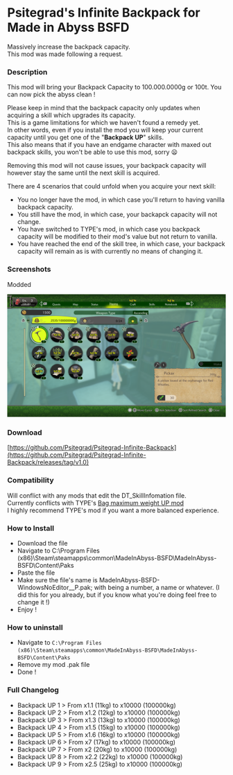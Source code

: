 # Psitegrad's Infinite Backpack for Made in Abyss BSFD  

Massively increase the backpack capacity.  
This mod was made following a request.


### Description

This mod will bring your Backpack Capacity to 100.000.0000g or 100t. You can now pick the abyss clean !  

Please keep in mind that the backpack capacity only updates when acquiring a skill which upgrades its capacity.  
This is a game limitations for which we haven't found a remedy yet.  
In other words, even if you install the mod you will keep your current capacity until you get one of the "**Backpack UP**" skills.  
This also means that if you have an endgame character with maxed out backpack skills, you won't be able to use this mod, sorry 😦  

Removing this mod will not cause issues, your backpack capacity will however stay the same until the next skill is acquired.  

There are 4 scenarios that could unfold when you acquire your next skill:  
+ You no longer have the mod, in which case you'll return to having vanilla backpack capacity.
+ You still have the mod, in which case, your backapck capacity will not change.
+ You have switched to TYPE's mod, in which case you backpack capacity will be modified to their mod's value but not return to vanilla.
+ You have reached the end of the skill tree, in which case, your backpack capacity will remain as is with currently no means of changing it.


### Screenshots

Modded

![100t Backpack](https://github.com/Psitegrad/Psitegrad-Infinite-Backpack/blob/main/Infinite%20Backpack.png)


### Download
[https://github.com/Psitegrad/Psitegrad-Infinite-Backpack](https://github.com/Psitegrad/Psitegrad-Infinite-Backpack/releases/tag/v1.0)


### Compatibility

Will conflict with any mods that edit the DT_SkillInfomation file.  
Currently conflicts with TYPE's [Bag maximum weight UP mod](https://game-4.tistory.com/22)  
I highly recommend TYPE's mod if you want a more balanced experience.


### How to Install
+ Download the file
+ Navigate to C:\Program Files (x86)\Steam\steamapps\common\MadeInAbyss-BSFD\MadeInAbyss-BSFD\Content\Paks
+ Paste the file
+ Make sure the file's name is MadeInAbyss-BSFD-WindowsNoEditor_<Anything>_P.pak; with <Anything> being a number, a name or whatever.
(I did this for you already, but if you know what you're doing feel free to change it !)
+ Enjoy !


### How to uninstall
+ Navigate to `C:\Program Files (x86)\Steam\steamapps\common\MadeInAbyss-BSFD\MadeInAbyss-BSFD\Content\Paks`
+ Remove my mod .pak file
+ Done !


### Full Changelog

+ Backpack UP 1 > From x1.1 (11kg) to x10000 (100000kg)
+ Backpack UP 2 > From x1.2 (12kg) to x10000 (100000kg)
+ Backpack UP 3 > From x1.3 (13kg) to x10000 (100000kg)
+ Backpack UP 4 > From x1.5 (15kg) to x10000 (100000kg)
+ Backpack UP 5 > From x1.6 (16kg) to x10000 (100000kg)
+ Backpack UP 6 > From x7 (17kg) to x10000 (100000kg)
+ Backpack UP 7 > From x2 (20kg) to x10000 (100000kg)
+ Backpack UP 8 > From x2.2 (22kg) to x10000 (100000kg)
+ Backpack UP 9 > From x2.5 (25kg) to x10000 (100000kg)
